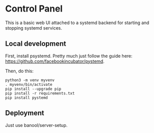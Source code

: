 # Control Panel
This is a basic web UI attached to a systemd backend for starting and stopping systemd services.

## Local development
First, install psystemd. Pretty much just follow the guide here: https://github.com/facebookincubator/pystemd.

Then, do this:
```
python3 -m venv myvenv
. myvenv/bin/activate
pip install --upgrade pip
pip install -r requirements.txt
pip install pystemd
```

## Deployment
Just use banool/server-setup.
